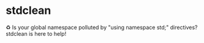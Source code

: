 # stdclean
♻️ Is your global namespace polluted by "using namespace std;" directives? stdclean is here to help!
